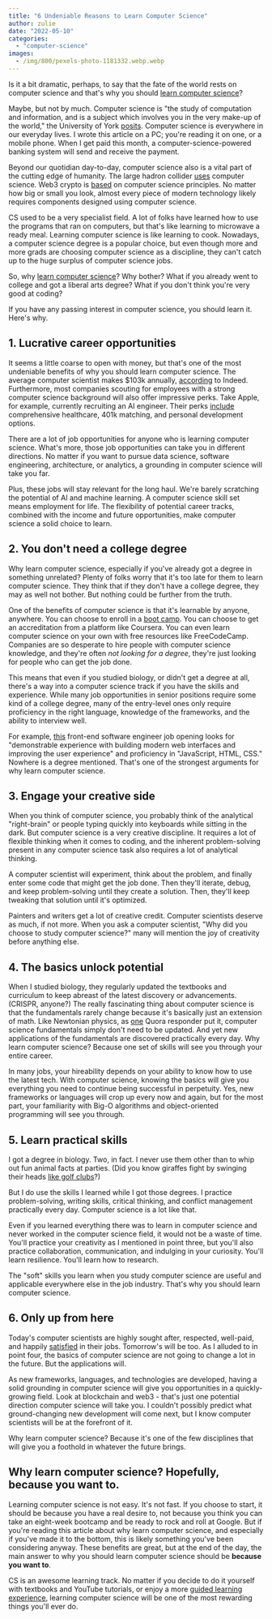 ```yaml
---
title: "6 Undeniable Reasons to Learn Computer Science"
author: zulie
date: "2022-05-10"
categories:
  - "computer-science"
images:
  - /img/800/pexels-photo-1181332.webp.webp
---
```


Is it a bit dramatic, perhaps, to say that the fate of the world rests on computer science and that's why you should [learn computer science](/computer-science/comprehensive-guide-to-learn-computer-science-online/)?

Maybe, but not by much. Computer science is "the study of computation and information, and is a subject which involves you in the very make-up of the world," the University of York [posits](https://www.cs.york.ac.uk/undergraduate/what-is-cs/). Computer science is everywhere in our everyday lives. I wrote this article on a PC; you're reading it on one, or a mobile phone. When I get paid this month, a computer-science-powered banking system will send and receive the payment.

Beyond our quotidian day-to-day, computer science also is a vital part of the cutting edge of humanity. The large hadron collider [uses](https://home.cern/science/computing) computer science. Web3 crypto is [based](https://m.princeton.edu/default/courses/detail?area=COS&course=002084&term=1224) on computer science principles. No matter how big or small you look, almost every piece of modern technology likely requires components designed using computer science.

CS used to be a very specialist field. A lot of folks have learned how to use the programs that ran on computers, but that's like learning to microwave a ready meal. Learning computer science is like learning to cook. Nowadays, a computer science degree is a popular choice, but even though more and more grads are choosing computer science as a discipline, they can't catch up to the huge surplus of computer science jobs.

So, why [learn computer science](https://www.boot.dev)? Why bother? What if you already went to college and got a liberal arts degree? What if you don't think you're very good at coding?

If you have any passing interest in computer science, you should learn it. Here's why.

## 1. Lucrative career opportunities

It seems a little coarse to open with money, but that's one of the most undeniable benefits of why you should learn computer science. The average computer scientist makes $103k annually, [according](https://www.indeed.com/career/computer-scientist/salaries) to Indeed. Furthermore, most companies scouting for employees with a strong computer science background will also offer impressive perks. Take Apple, for example, currently recruiting an AI engineer. Their perks [include](https://www.apple.com/careers/us/benefits.html) comprehensive healthcare, 401k matching, and personal development options.

There are a lot of job opportunities for anyone who is learning computer science. What's more, those job opportunities can take you in different directions. No matter if you want to pursue data science, software engineering, architecture, or analytics, a grounding in computer science will take you far.

Plus, these jobs will stay relevant for the long haul. We're barely scratching the potential of AI and machine learning. A computer science skill set means employment for life. The flexibility of potential career tracks, combined with the income and future opportunities, make computer science a solid choice to learn.

## 2. You don't need a college degree

Why learn computer science, especially if you've already got a degree in something unrelated? Plenty of folks worry that it's too late for them to learn computer science. They think that if they don't have a college degree, they may as well not bother. But nothing could be further from the truth.

One of the benefits of computer science is that it's learnable by anyone, anywhere. You can choose to enroll in a [boot camp](https://www.boot.dev). You can choose to get an accreditation from a platform like Coursera. You can even learn computer science on your own with free resources like FreeCodeCamp. Companies are so desperate to hire people with computer science knowledge, and they're often _not looking for a degree_, they're just looking for people who can get the job done.

This means that even if you studied biology, or didn't get a degree at all, there's a way into a computer science track if you have the skills and experience. While many job opportunities in senior positions require some kind of a college degree, many of the entry-level ones only require proficiency in the right language, knowledge of the frameworks, and the ability to interview well.

For example, [this](https://www.linkedin.com/jobs/view/software-engineer-front-end-at-data%2B-2912019519/?utm_campaign=google_jobs_apply&utm_source=google_jobs_apply&utm_medium=organic) front-end software engineer job opening looks for "demonstrable experience with building modern web interfaces and improving the user experience" and proficiency in "JavaScript, HTML, CSS." Nowhere is a degree mentioned. That's one of the strongest arguments for why learn computer science.

## 3. Engage your creative side

When you think of computer science, you probably think of the analytical "right-brain" or people typing quickly into keyboards while sitting in the dark. But computer science is a very creative discipline. It requires a lot of flexible thinking when it comes to coding, and the inherent problem-solving present in any computer science task also requires a lot of analytical thinking.

A computer scientist will experiment, think about the problem, and finally enter some code that might get the job done. Then they'll iterate, debug, and keep problem-solving until they create a solution. Then, they'll keep tweaking that solution until it's optimized.

Painters and writers get a lot of creative credit. Computer scientists deserve as much, if not more. When you ask a computer scientist, "Why did you choose to study computer science?" many will mention the joy of creativity before anything else.

## 4. The basics unlock potential

When I studied biology, they regularly updated the textbooks and curriculum to keep abreast of the latest discovery or advancements. (CRISPR, anyone?) The really fascinating thing about computer science is that the fundamentals rarely change because it's basically just an extension of math. Like Newtonian physics, as [one](https://qr.ae/pvYzUe) Quora responder put it, computer science fundamentals simply don't need to be updated. And yet new applications of the fundamentals are discovered practically every day. Why learn computer science? Because one set of skills will see you through your entire career.

In many jobs, your hireability depends on your ability to know how to use the latest tech. With computer science, knowing the basics will give you everything you need to continue being successful in perpetuity. Yes, new frameworks or languages will crop up every now and again, but for the most part, your familiarity with Big-O algorithms and object-oriented programming will see you through.

## 5. Learn practical skills

I got a degree in biology. Two, in fact. I never use them other than to whip out fun animal facts at parties. (Did you know giraffes fight by swinging their heads [like golf clubs](https://www.youtube.com/watch?v=KQLPL1qRhn8)?)

But I do use the skills I learned while I got those degrees. I practice problem-solving, writing skills, critical thinking, and conflict management practically every day. Computer science is a lot like that.

Even if you learned everything there was to learn in computer science and never worked in the computer science field, it would not be a waste of time. You'll practice your creativity as I mentioned in point three, but you'll also practice collaboration, communication, and indulging in your curiosity. You'll learn resilience. You'll learn how to research.

The "soft" skills you learn when you study computer science are useful and applicable everywhere else in the job industry. That's why you should learn computer science.

## 6. Only up from here

Today's computer scientists are highly sought after, respected, well-paid, and happily [satisfied](https://files.eric.ed.gov/fulltext/EJ1125123.pdf) in their jobs. Tomorrow's will be too. As I alluded to in point four, the basics of computer science are not going to change a lot in the future. But the applications will.

As new frameworks, languages, and technologies are developed, having a solid grounding in computer science will give you opportunities in a quickly-growing field. Look at blockchain and web3 - that's just one potential direction computer science will take you. I couldn't possibly predict what ground-changing new development will come next, but I know computer scientists will be at the forefront of it.

Why learn computer science? Because it's one of the few disciplines that will give you a foothold in whatever the future brings.

## Why learn computer science? Hopefully, because you want to.

Learning computer science is not easy. It's not fast. If you choose to start, it should be because you have a real desire to, not because you think you can take an eight-week bootcamp and be ready to rock and roll at Google. But if you're reading this article about why learn computer science, and especially if you've made it to the bottom, this is likely something you've been considering anyway. These benefits are great, but at the end of the day, the main answer to why you should learn computer science should be **because you want to**.

CS is an awesome learning track. No matter if you decide to do it yourself with textbooks and YouTube tutorials, or enjoy a more [guided learning experience](https://www.boot.dev), learning computer science will be one of the most rewarding things you'll ever do.
